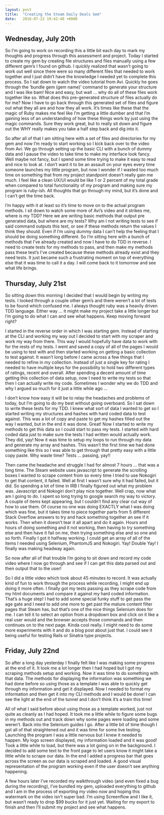 ```yaml
---
layout: post
title:  "Creating the Steam Daily Deals Gem"
date:   2016-07-22 19:42:48 +0000
---
```



## Wednesday, July 20th

So I’m going to work on recording this a little bit each day to mark my thoughts and progress through this assessment and project. Today I started to create my gem by creating file structures and files manually using a few different gem’s I found on github. I quickly realized that wasn’t going to work out well since there were so many different files that needed to work together and I just didn’t have the knowledge I needed yet to complete this process.  So I sat down to watch the video tutorial from Avi.  Quickly he goes through the ‘bundle gem (gem name)’ command to generate your structure and I was like bam! Nice and easy, but wait … why do all of these files work together like so. What does this pre-generated structure of files actually do for me? Now I have to go back through this generated set of files and figure out what they all are and how they all work. It’s times like these that the magic of Ruby makes me feel like I’m getting a little dumber and that I’m gaining less of an understanding of how these things work by just using the magic commands. Sure they work great, but to really sit down and figure out the WHY really makes you take a half step back and dig into it.

So after all of that I am sitting here with a set of files and directories for my gem and now I’m ready to start working so I kick back over to the video from Avi. We go through setting up the basic CLI with a bunch of dummy data and I pause the video to take time to make my interface look fancy. Well maybe not fancy, but I spend some time trying to make it easy to read and nice to look at. I don’t want it to be an assault on your eyes every time someone launches my little program, but now I wonder if I wasted too much time on something that from my project standpoint doesn’t really gain me much. I feel like a clean UX/UI would be like 1 or 2 percent of my total grade when compared to total functionality of my program and making sure my program is ruby-ish. All thoughts that go through my mind, but it’s done and I can’t get the time back.

I’m happy with it at least so it’s time to move on to the actual program methods. I sit down to watch some more of Avi’s video and it strikes me, where is my TDD? Here we are writing basic methods that output pre generated data, but where are my tests? Why am I not writing tests to see if said command outputs this text, or see if these methods return the values I think they should. Even if I’m using dummy data I can’t help the feeling that I should be doing something different. So I’m sitting here with a bunch of methods that I’ve already created and now I have to do TDD in reverse. I need to create tests for my methods to pass, and then make my methods pass these test’s I’ve created because these methods already exist and they need tests. It just became such a frustrating moment on top of everything else that it was time to call it a day.  I will come back to it tomorrow and see what life brings.

## Thursday, July 21st

So sitting down this morning I decided that I would begin by writing my tests. I looked through a couple other gem’s and there weren’t a lot of tests to be found which confused me. I always thought ruby was a heavily driven TDD language. Either way … it might make my project take a little longer but I’m going to do what I can and see what happens.  Keep moving forward right?

I started in the reverse order in which I was starting gem. Instead of starting at the CLI and working my way out I decided to start with my scraper and work my way from there. This way I would hopefully have data to work with for the rests of my tests. I went and saved a copy of all of the pages I would be using to test with and then started working on getting a basic collection to test against.  It wasn’t long before I came across a few things that I needed to refine in my collection.  Instead of just a single key for rating I needed to have multiple keys for the possibility to hold two different types of ratings, recent and overall.  After spending a decent amount of time getting this collection of data setup, now I need to write my tests so that then I can actually write my code.  Sometimes I wonder why we do TDD and why I argued so much for it just a little while ago …

I don’t know how easy it will be to relay the headaches and problems of today, but I’m going to do my best without going overboard. So I sat down to write these tests for my TDD. I knew what sort of data I wanted to get so I started writing my structures and hashes with hard coded data to test against. This was a lot of copy and paste to get my hashes filled out the way I wanted, but in the end it was done. Great! Now I started to write my methods to get this data so I could start to pass my tests. I started with hard coded data just to make sure the tests I had written would actually work. They did, yay! Now it was time to setup my loops to run through my data and generate my array and hashes. This wasn’t the first time we had done something like this so I was able to get through that pretty easy with a little copy paste. Why waste time? Tests … passing, yay!!

Then came the headache and struggle I had for almost 7 hours … that was a long time. The Steam website uses javascript to generate the scrolling boxes I wanted to scrape content from so every time I tried to use Nokogiri to get that content, it failed. Well at first I wasn’t sure why it had failed, but it did. So spending a lot of time in IRB I finally figured out what my problem was. Javascript and Nokogiri don’t play nice together. Well crap, now what am I going to do.  I spent so long trying to google search my way to victory.  A couple of items kept appearing, but I couldn’t find any clear cut way of how to use them. Of course no one was doing EXACTLY what I was doing which was fine, but it takes time to piece together parts from 5 different Stack Overflow answers to try and hack something together an see if it works. Then when it doesn’t tear it all apart and do it again. Hours and hours of doing something and it not working, then having to try something else and then have it fail on me, then trying something else and so one and so forth. Finally I got it halfway working. I could get an array of all of the items I needed using Selenium, PhantomJS and Nokogiri. Yay! Double Yay! I finally was making headway again.

So now after all of that trouble I’m going to sit down and record my code video where I now go through and see if I can get this data parsed out and then output that to the user!

So I did a little video which took about 45 minutes to record. It was actually kind of fun to work through the process while recording, I might end up doing it more often. I finally got my tests passing as they scrape code from my html documents and compare it against my hard coded information. That’s a huge step!  I had to add some special funky stuff to get pass the age gate and I need to add one more to get past the mature content filter pages that Steam has, but that’s one of the nice things Selenium does for me. I can tell it to select an option from a dropdown box and click on it like a real user would and the browser accepts those commands and then continues on to the next page. Kinda cool really. I might need to do some more experiments with it and do a blog post about just that. I could see it being useful for testing Rails or Sinatra type projects.

## Friday, July 22nd

So after a long day yesterday I finally felt like I was making some progress at the end of it. It took me a lot longer then I had hoped but I got my scraping methods setup and working. Now it was time to do something with that data. The methods for displaying the information was something we had done before so using those as a template I was able to quickly get through my information and get it displayed. Now I needed to format my information and then get it into my CLI methods and I would be done! I can see the light at the end of the tunnel and I don’t think it’s a train this time!

All of what I said before about using those as a template worked, just not quite as cleanly as I had hoped. It took me a little while to figure some bugs in my methods out and track down why some pages were loading and some weren’t. Back into the Selenium guides I go. After a little bit of time though I got all of that straightened out and it was time for some live testing. Launching the program I was a little nervous but I knew it needed to happen. My logo screen displayed, my information loaded and it was good! Took a little while to load, but there was a lot going on in the background. I decided to add some text to the front page to let users know it might take a little while to scrape our data. In the end I added a progress bar that goes across the screen as our data is scraped and loaded. A good visual representation of the program working even if the user doesn’t see anything happening.

A few hours later I’ve recorded my walkthrough video (and even fixed a bug during the recording), I’ve bundled my gem, uploaded everything to github and I am in the process of exporting my video now and hoping this watermark on the video isn’t super bad. I’m using Screenflow and I like it, but wasn’t ready to drop $99 bucks for it just yet.  Waiting for my export to finish and then I’ll submit my project and see what happens.
